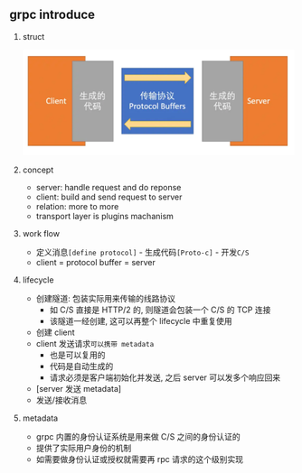 ## grpc introduce

1. struct

   ![avatar](/awesome/static/image/grpc.webp)

2. concept

   - server: handle request and do reponse
   - client: build and send request to server
   - relation: more to more
   - transport layer is plugins machanism

3. work flow

   - 定义消息`[define protocol]` - 生成代码`[Proto-c]` - 开发`C/S`
   - client = protocol buffer = server

4. lifecycle

   - 创建隧道: 包装实际用来传输的线路协议
     - 如 C/S 直接是 HTTP/2 的, 则隧道会包装一个 C/S 的 TCP 连接
     - 该隧道一经创建, 这可以再整个 lifecycle 中重复使用
   - 创建 client
   - client 发送请求`可以携带 metadata`
     - 也是可以复用的
     - 代码是自动生成的
     - 请求必须是客户端初始化并发送, 之后 server 可以发多个响应回来
   - [server 发送 metadata]
   - 发送/接收消息

5. metadata

   - grpc 内置的身份认证系统是用来做 C/S 之间的身份认证的
   - 提供了实际用户身份的机制
   - 如需要做身份认证或授权就需要再 rpc 请求的这个级别实现
